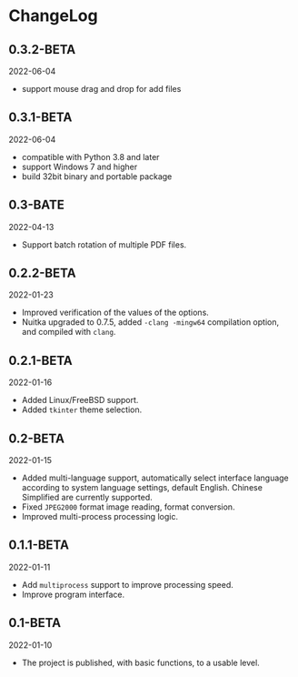 # ChangeLog

## 0.3.2-BETA

2022-06-04

- support mouse drag and drop for add files

## 0.3.1-BETA

2022-06-04

- compatible with Python 3.8 and later
- support Windows 7 and higher
- build 32bit binary and portable package

## 0.3-BATE

2022-04-13

- Support batch rotation of multiple PDF files.

## 0.2.2-BETA

2022-01-23

- Improved verification of the values of the options.
- Nuitka upgraded to 0.7.5, added `-clang -mingw64` compilation option, and compiled with `clang`.



## 0.2.1-BETA

2022-01-16

- Added Linux/FreeBSD support.
- Added `tkinter` theme selection.



## 0.2-BETA

2022-01-15

- Added multi-language support, automatically select interface language according to system language settings, default English. Chinese Simplified are currently supported.
- Fixed `JPEG2000` format image reading, format conversion.
- Improved multi-process processing logic.

## 0.1.1-BETA

2022-01-11

- Add `multiprocess` support to improve processing speed.
- Improve program interface.

## 0.1-BETA

2022-01-10

- The project is published, with basic functions, to a usable level.
